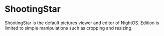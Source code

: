 # ShootingStar

ShootingStar is the default pictures viewer and editor of NightOS. Edition is limited to simple manipulations such as cropping and resizing.